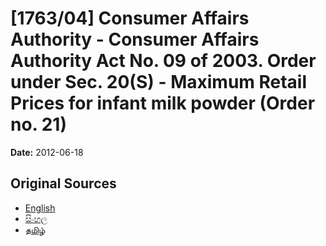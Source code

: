 # [1763/04] Consumer Affairs Authority - Consumer Affairs Authority Act No. 09 of 2003. Order under Sec. 20(S) - Maximum Retail Prices for infant milk powder (Order no. 21)

**Date:** 2012-06-18

## Original Sources

- [English](https://documents.gov.lk/view/extra-gazettes/2012/6/1763-04_E.pdf)
- [සිංහල](https://documents.gov.lk/view/extra-gazettes/2012/6/1763-04_S.pdf)
- [தமிழ்](https://documents.gov.lk/view/extra-gazettes/2012/6/1763-04_T.pdf)
